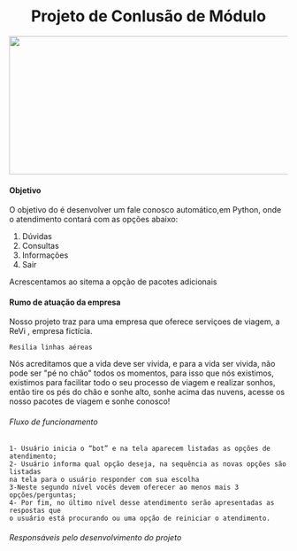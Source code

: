 # <center>Projeto de Conlusão de Módulo</center>

<img src="https://scontent.fcgh57-1.fna.fbcdn.net/v/t1.6435-9/70474925_110913430306140_4230531327587254272_n.png?_nc_cat=108&ccb=1-7&_nc_sid=09cbfe&_nc_ohc=4I8Qkl4P6wsAX_0NJGE&_nc_ht=scontent.fcgh57-1.fna&oh=00_AT8LXcDS6G_J3w5Y0LjU__QM3O8s68J04eWsXLoqxLuhJg&oe=62D477D6" width="5000" height="250" />

#### Objetivo
O objetivo do é desenvolver um fale conosco automático,em Python, onde o atendimento contará com as opções abaixo:  
1. Dúvidas
2. Consultas
3. Informações
4. Sair

Acrescentamos ao sitema a opção de pacotes adicionais  

#### Rumo de atuação da empresa

Nosso projeto traz para uma empresa que oferece serviçoes de viagem, a ReVi , empresa fictícia.
~~~nome
Resilia linhas aéreas
~~~
Nós acreditamos que a vida deve ser vivida, e para a vida ser vivida, não pode ser "pé no chão" todos os momentos, para isso que nós existimos, existimos para facilitar todo o seu processo de viagem e realizar sonhos, então tire os pés do chão e sonhe alto, sonhe acima das nuvens, acesse os nosso pacotes de viagem e sonhe conosco!


###### Fluxo de funcionamento
~~~fluxo
1- Usuário inicia o “bot” e na tela aparecem listadas as opções de atendimento;
2- Usuário informa qual opção deseja, na sequência as novas opções são listadas
na tela para o usuário responder com sua escolha
3-Neste segundo nível vocês devem oferecer ao menos mais 3 opções/perguntas;
4- Por fim, no último nível desse atendimento serão apresentadas as respostas que
o usuário está procurando ou uma opção de reiniciar o atendimento.
~~~

###### Responsáveis pelo desenvolvimento do projeto



